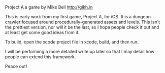 Project A 
a game by Mike Bell
http://gikh.in

This is early work from my first game, Project A, for iOS. It is a dungeon crawler focused around 
procedurally-generated assets and levels. This isn't the prettiest version, nor will it be the last, so I hope 
people check it out and at least get some good ideas from it.

To build, open the xcode project file in xcode, build, and then run. 

I will be performing a more detailed write up later so that I may detail how people can extend this framework.

Peace out!
